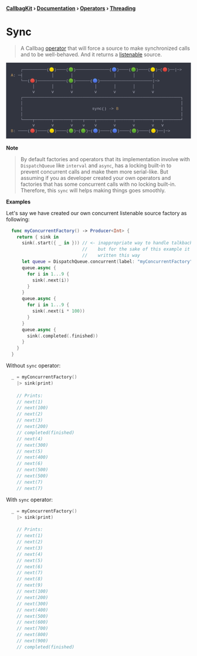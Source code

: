 #### [CallbagKit][Callbag] › [Documentation][Documentation] › [Operators][Operators] › [Threading][Threading]
# Sync
> A Callbag [operator][Operators] that will force a source to make synchronized
> calls and to be well-behaved. And it returns a [listenable][Sources] source.

<img src="./Sync.png">

<!-- ```swift
    ┌──────────(🟡)────(🟢)──────────────(🔵)────(🟢)────(🟡)─(🔴)──|─>
A: ─┤            │       │                 │       │       │
    └──(🔴)────────────(🟢)──────(🔵)──────────────────────|─>
         │       │       │         │       │       │       │
         ⅴ       ⅴ       ⅴ         ⅴ       ⅴ       ⅴ       ⅴ
    ┌──────────────────────────────────────────────────────────────────┐
    │                                                                  │
    │                             sync() -> B                          │
    │                                                                  │
    └────┬───────┬───────┬────┬────┬───────┬───────┬───────┬───┬───────┘
         ⅴ       ⅴ       ⅴ    v    ⅴ       ⅴ       ⅴ       ⅴ   ⅴ
B: ────(🔴)────(🟡)────(🟢)─(🟢)─(🔵)────(🔵)────(🟢)────(🟡)──|─>
``` -->

**Note**
> By default factories and operators that its implementation involve with `DispatchQueue`
> like `interval` and `async`, has a locking built-in to prevent concurrent calls and
> make them more serial-like. But assuming if you as developer created your own
> operators and factories that has some concurrent calls with no locking built-in.
> Therefore, this `sync` will helps making things goes smoothly.

**Examples**

Let's say we have created our own concurrent listenable source factory as following:

```swift
  func myConcurrentFactory() -> Producer<Int> {
    return { sink in
      sink(.start({ _ in })) // <- inappropriate way to handle talkback,
                             //    but for the sake of this example it is
                             //    written this way
      let queue = DispatchQueue.concurrent(label: "myConcurrentFactory")
      queue.async {
        for i in 1...9 {
          sink(.next(i))
        }
      }
      queue.async {
        for i in 1...9 {
          sink(.next(i * 100))
        }
      }
      queue.async {
        sink(.completed(.finished))
      }
    }
  }
```

Without `sync` operator:

```swift
  _ = myConcurrentFactory()
    |> sink(print)

    // Prints:
    // next(1)
    // next(100)
    // next(2)
    // next(3)
    // next(200)
    // completed(finished)
    // next(4)
    // next(300)
    // next(5)
    // next(400)
    // next(6)
    // next(500)
    // next(500)
    // next(7)
    // next(7)
```

With `sync` operator:

```swift
  _ = myConcurrentFactory()
    |> sink(print)

    // Prints:
    // next(1)
    // next(2)
    // next(3)
    // next(4)
    // next(5)
    // next(6)
    // next(7)
    // next(8)
    // next(9)
    // next(100)
    // next(200)
    // next(300)
    // next(400)
    // next(500)
    // next(600)
    // next(700)
    // next(800)
    // next(900)
    // completed(finished)
```

[Callbag]: <../../../README.md> (Callbag)
[Documentation]: <../../README.md> (Documentation)
[Operators]: <../README.md> (Operators)
[Threading]: <./README.md> (Threading)

[Sources]: <../../Sources/README.md> (Sources)